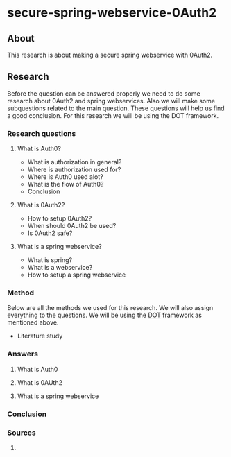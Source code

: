 # secure-spring-webservice-0Auth2

## About
This research is about making a secure spring webservice with 0Auth2. 


## Research
Before the question can be answered properly we need to do some research about 0Auth2 and spring webservices. Also we will make some subquestions related to the main question. These questions will help us find a good conclusion. For this research we will be using the DOT framework.

### Research questions

1. What is Auth0?
   - What is authorization in general?
   - Where is authorization used for?
   - Where is Auth0 used alot?
   - What is the flow of Auth0?
   - Conclusion

2. What is 0Auth2?
   - How to setup 0Auth2?
   - When should 0Auth2 be used?
   - Is 0Auth2 safe?

3. What is a spring webservice?  
   - What is spring?
   - What is a webservice?
   - How to setup a spring webservice


### Method

Below are all the methods we used for this research. We will also assign everything to the questions. We will be using the <a href="https://ictresearchmethods.nl/Methods">DOT</a> framework as mentioned above.

- Literature study

### Answers

1. What is Auth0

2. What is 0AUth2

3. What is a spring webservice

### Conclusion

### Sources

1. 
